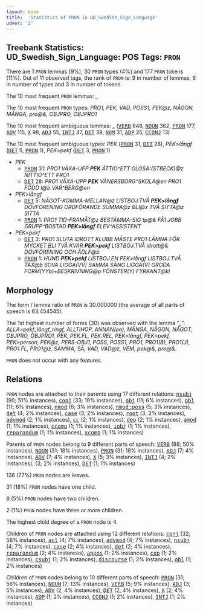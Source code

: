 ```yaml
---
layout: base
title:  'Statistics of PRON in UD_Swedish_Sign_Language'
udver: '2'
---
```


## Treebank Statistics: UD_Swedish_Sign_Language: POS Tags: `PRON`

There are 1 `PRON` lemmas (9%), 30 `PRON` types (4%) and 177 `PRON` tokens (11%).
Out of 11 observed tags, the rank of `PRON` is: 9 in number of lemmas, 6 in number of types and 3 in number of tokens.

The 10 most frequent `PRON` lemmas: <em>_</em>

The 10 most frequent `PRON` types:  <em>PRO1, PEK, VAD, POSS1, PEK@z, NÅGON, MÅNGA, pro@&, OBJPRO, OBJPRO1</em>

The 10 most frequent ambiguous lemmas: <em>_</em> (<tt><a href="swl-pos-VERB.html">VERB</a></tt> 648, <tt><a href="swl-pos-NOUN.html">NOUN</a></tt> 362, <tt><a href="swl-pos-PRON.html">PRON</a></tt> 177, <tt><a href="swl-pos-ADV.html">ADV</a></tt> 115, <tt><a href="swl-pos-X.html">X</a></tt> 98, <tt><a href="swl-pos-ADJ.html">ADJ</a></tt> 55, <tt><a href="swl-pos-INTJ.html">INTJ</a></tt> 47, <tt><a href="swl-pos-DET.html">DET</a></tt> 39, <tt><a href="swl-pos-NUM.html">NUM</a></tt> 31, <tt><a href="swl-pos-ADP.html">ADP</a></tt> 25, <tt><a href="swl-pos-CCONJ.html">CCONJ</a></tt> 13)

The 10 most frequent ambiguous types:  <em>PEK</em> (<tt><a href="swl-pos-PRON.html">PRON</a></tt> 31, <tt><a href="swl-pos-DET.html">DET</a></tt> 28), <em>PEK>långf</em> (<tt><a href="swl-pos-DET.html">DET</a></tt> 5, <tt><a href="swl-pos-PRON.html">PRON</a></tt> 1), <em>PEK>pekf</em> (<tt><a href="swl-pos-DET.html">DET</a></tt> 3, <tt><a href="swl-pos-PRON.html">PRON</a></tt> 1)


* <em>PEK</em>
  * <tt><a href="swl-pos-PRON.html">PRON</a></tt> 31: <em>PRO1 VÄXA-UPP <b>PEK</b> ÅTTIO^ETT GLOSA:(STRECK)@z NITTIO^ETT PRO1</em>
  * <tt><a href="swl-pos-DET.html">DET</a></tt> 28: <em>PRO1 VÄXA-UPP <b>PEK</b> VÄNERSBORG^SKOLA@en PRO1 FÖDD I@b VAR^BERG@en</em>
* <em>PEK>långf</em>
  * <tt><a href="swl-pos-DET.html">DET</a></tt> 5: <em>NÅGOT-KOMMA-MELLAN@z LISTBOJ.TVÅ <b>PEK>långf</b> DÖVFÖRENING ORDFÖRANDE SUMMA@z BLI@z TVÅ SITTA@z SITTA</em>
  * <tt><a href="swl-pos-PRON.html">PRON</a></tt> 1: <em>PRO1 TID-FRAMÅT@z BESTÄMMA-SIG tp@& FÅ1 JOBB GRUPP^BOSTAD <b>PEK>långf</b> ELEV^ASSISTENT</em>
* <em>PEK>pekf</em>
  * <tt><a href="swl-pos-DET.html">DET</a></tt> 3: <em>PRO1 SLUTA IDROTT KLUBB MÅSTE PRO1 LÄMNA FÖR MYCKET BLI TVÅ KVAR <b>PEK>pekf</b> LISTBOJ.TVÅ idrott@& DÖVFÖRENING OCH ÄDLF@b</em>
  * <tt><a href="swl-pos-PRON.html">PRON</a></tt> 1: <em>HUND <b>PEK>pekf</b> LISTBOJ.EN PEK>långf LISTBOJ.TVÅ TAX@b SOVA LIGGA(VV) SAMMA SÄNG LIGGA(V) GRODA FORM(YYb)+BESKRIVNING@p FÖNSTER(Y) FYRKANT@kl</em>

## Morphology

The form / lemma ratio of `PRON` is 30.000000 (the average of all parts of speech is 63.454545).

The 1st highest number of forms (30) was observed with the lemma “_”: <em>ALLA>pekf_långf_ringf, ALLTIHOP, ANNAN(ea), MÅNGA, NÅGON, NÅGOT, OBJPRO, OBJPRO1, PEK, PEK.FL, PEK.REL, PEK>långf, PEK>pekf, PEK>person, PEK@z, PERS-OBJ1, POSS, POSS1, PRO1, PRO1(B), PRO1(J), PRO1.FL, PRO1@z, SAMMA, SÅ, VAD, VAD@z, VEM, pek@&, pro@&</em>.

`PRON` does not occur with any features.


## Relations

`PRON` nodes are attached to their parents using 17 different relations: <tt><a href="swl-dep-nsubj.html">nsubj</a></tt> (90; 51% instances), <tt><a href="swl-dep-conj.html">conj</a></tt> (33; 19% instances), <tt><a href="swl-dep-obj.html">obj</a></tt> (11; 6% instances), <tt><a href="swl-dep-obl.html">obl</a></tt> (11; 6% instances), <tt><a href="swl-dep-nmod.html">nmod</a></tt> (6; 3% instances), <tt><a href="swl-dep-nmod-poss.html">nmod:poss</a></tt> (5; 3% instances), <tt><a href="swl-dep-det.html">det</a></tt> (4; 2% instances), <tt><a href="swl-dep-case.html">case</a></tt> (3; 2% instances), <tt><a href="swl-dep-root.html">root</a></tt> (3; 2% instances), <tt><a href="swl-dep-advmod.html">advmod</a></tt> (2; 1% instances), <tt><a href="swl-dep-cc.html">cc</a></tt> (2; 1% instances), <tt><a href="swl-dep-dep.html">dep</a></tt> (2; 1% instances), <tt><a href="swl-dep-amod.html">amod</a></tt> (1; 1% instances), <tt><a href="swl-dep-ccomp.html">ccomp</a></tt> (1; 1% instances), <tt><a href="swl-dep-iobj.html">iobj</a></tt> (1; 1% instances), <tt><a href="swl-dep-reparandum.html">reparandum</a></tt> (1; 1% instances), <tt><a href="swl-dep-xcomp.html">xcomp</a></tt> (1; 1% instances)

Parents of `PRON` nodes belong to 9 different parts of speech: <tt><a href="swl-pos-VERB.html">VERB</a></tt> (88; 50% instances), <tt><a href="swl-pos-NOUN.html">NOUN</a></tt> (31; 18% instances), <tt><a href="swl-pos-PRON.html">PRON</a></tt> (31; 18% instances), <tt><a href="swl-pos-ADJ.html">ADJ</a></tt> (7; 4% instances), <tt><a href="swl-pos-ADV.html">ADV</a></tt> (7; 4% instances), <tt><a href="swl-pos-X.html">X</a></tt> (5; 3% instances), <tt><a href="swl-pos-INTJ.html">INTJ</a></tt> (4; 2% instances),  (3; 2% instances), <tt><a href="swl-pos-DET.html">DET</a></tt> (1; 1% instances)

136 (77%) `PRON` nodes are leaves.

31 (18%) `PRON` nodes have one child.

8 (5%) `PRON` nodes have two children.

2 (1%) `PRON` nodes have three or more children.

The highest child degree of a `PRON` node is 4.

Children of `PRON` nodes are attached using 12 different relations: <tt><a href="swl-dep-conj.html">conj</a></tt> (32; 58% instances), <tt><a href="swl-dep-acl.html">acl</a></tt> (4; 7% instances), <tt><a href="swl-dep-advmod.html">advmod</a></tt> (4; 7% instances), <tt><a href="swl-dep-nsubj.html">nsubj</a></tt> (4; 7% instances), <tt><a href="swl-dep-case.html">case</a></tt> (2; 4% instances), <tt><a href="swl-dep-det.html">det</a></tt> (2; 4% instances), <tt><a href="swl-dep-reparandum.html">reparandum</a></tt> (2; 4% instances), <tt><a href="swl-dep-appos.html">appos</a></tt> (1; 2% instances), <tt><a href="swl-dep-cop.html">cop</a></tt> (1; 2% instances), <tt><a href="swl-dep-csubj.html">csubj</a></tt> (1; 2% instances), <tt><a href="swl-dep-discourse.html">discourse</a></tt> (1; 2% instances), <tt><a href="swl-dep-obl.html">obl</a></tt> (1; 2% instances)

Children of `PRON` nodes belong to 10 different parts of speech: <tt><a href="swl-pos-PRON.html">PRON</a></tt> (31; 56% instances), <tt><a href="swl-pos-NOUN.html">NOUN</a></tt> (7; 13% instances), <tt><a href="swl-pos-VERB.html">VERB</a></tt> (5; 9% instances), <tt><a href="swl-pos-ADJ.html">ADJ</a></tt> (3; 5% instances), <tt><a href="swl-pos-ADV.html">ADV</a></tt> (2; 4% instances), <tt><a href="swl-pos-DET.html">DET</a></tt> (2; 4% instances), <tt><a href="swl-pos-X.html">X</a></tt> (2; 4% instances), <tt><a href="swl-pos-ADP.html">ADP</a></tt> (1; 2% instances), <tt><a href="swl-pos-CCONJ.html">CCONJ</a></tt> (1; 2% instances), <tt><a href="swl-pos-INTJ.html">INTJ</a></tt> (1; 2% instances)

